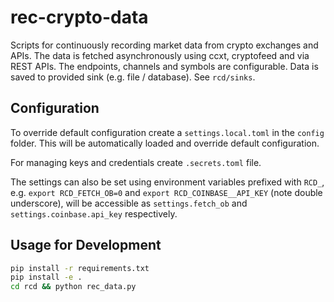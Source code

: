 # rec-crypto-data

Scripts for continuously recording market data from crypto exchanges and APIs. The data is fetched asynchronously using ccxt, cryptofeed and via REST APIs. The endpoints, channels and symbols are configurable. Data is saved to provided sink (e.g. file / database). See `rcd/sinks`.

## Configuration

To override default configuration create a `settings.local.toml` in the `config` folder. This will be automatically loaded and override default configuration.

For managing keys and credentials create `.secrets.toml` file.

The settings can also be set using environment variables prefixed with `RCD_`, e.g. `export RCD_FETCH_OB=0` and `export RCD_COINBASE__API_KEY` (note double underscore), will be accessible as `settings.fetch_ob` and `settings.coinbase.api_key` respectively.

## Usage for Development

```bash
pip install -r requirements.txt
pip install -e .
cd rcd && python rec_data.py
```
